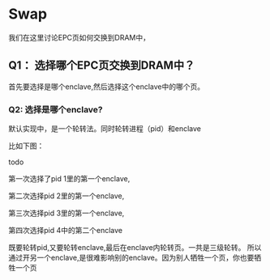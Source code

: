 # Swap

我们在这里讨论EPC页如何交换到DRAM中，

## Q1： 选择哪个EPC页交换到DRAM中？

首先要选择是哪个enclave,然后选择这个enclave中的哪个页。

### Q2: 选择是哪个enclave?

默认实现中，是一个轮转法。同时轮转进程（pid）和enclave

比如下图：

todo

第一次选择了pid 1里的第一个enclave,

第二次选择pid 2里的第一个enclave,

第三次选择pid 3里的第一个enclave,

第四次选择pid 4中的第二个enclave

既要轮转pid,又要轮转enclave,最后在enclave内轮转页。一共是三级轮转。
所以通过开另一个enclave,是很难影响别的enclave。因为别人牺牲一个页，你也要牺牲一个页

